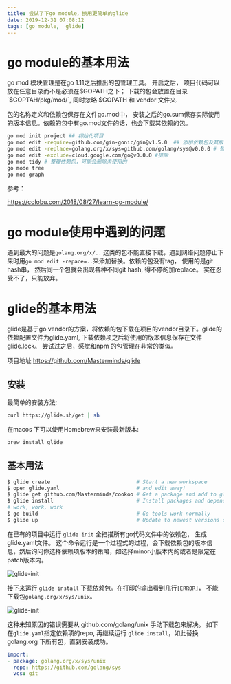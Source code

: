 ```yaml
---
title: 尝试了下go module，换用更简单的glide
date: 2019-12-31 07:08:12
tags: [go module,  glide]
---
```


# go module的基本用法

go mod 模块管理是在go 1.11之后推出的包管理工具。 开启之后， 项目代码可以放在任意目录而不是必须在$GOPATH之下； 下载的包会放置在目录`$GOPTAH/pkg/mod/`, 同时忽略 $GOPATH 和 vendor 文件夹.

包的名称定义和依赖包保存在文件go.mod中， 安装之后的go.sum保存实际使用的版本信息。依赖的包中有go.mod文件的话，也会下载其依赖的包。

```bash
go mod init project ## 初始化项目
go mod edit -require=github.com/gin-gonic/gin@v1.5.0  ## 添加依赖包及其版本， 版本是必须的
go mod edit -replace=golang.org/x/sys=github.com/golang/sys@v0.0.0 # 替换包
go mod edit -exclude=cloud.google.com/go@v0.0.0 #排除
go mod tidy # 整理依赖包，可能会删除未使用的
go mode tree
go mod graph
```
    
参考： 

https://colobu.com/2018/08/27/learn-go-module/

# go module使用中遇到的问题

遇到最大的问题是`golang.org/x/..` 这类的包不能直接下载，遇到网络问题停止下来时用`go mod edit -repace=..`来添加替换。依赖的包没有tag， 使用的是git hash串， 然后同一个包就会出现各种不同git hash, 得不停的加replace。 实在忍受不了，只能放弃。

# glide的基本用法

glide是基于go vendor的方案，将依赖的包下载在项目的vendor目录下。glide的依赖配置文件为glide.yaml, 下载依赖项之后将使用的版本信息保存在文件 glide.lock。 尝试过之后，感觉和npm 的包管理在非常的类似。 

项目地址 https://github.com/Masterminds/glide

## 安装

最简单的安装方法:

```bash
curl https://glide.sh/get | sh
```

在macos 下可以使用Homebrew来安装最新版本:

```bash
brew install glide
```
## 基本用法

```bash
$ glide create                            # Start a new workspace
$ open glide.yaml                         # and edit away!
$ glide get github.com/Masterminds/cookoo # Get a package and add to glide.yaml
$ glide install                           # Install packages and dependencies
# work, work, work
$ go build                                # Go tools work normally
$ glide up                                # Update to newest versions of the package
```

在已有的项目中运行 `glide init` 全扫描所有go代码文件中的依赖包， 生成glide.yaml文件。 这个命令运行是一个过程式的过程，会下载依赖包的版本信息，然后询问你选择依赖项版本的策略，如选择minor小版本内的或者是限定在patch版本内。

![glide-init](/images/post/2019-12-31/glide-init.png)

接下来运行 `glide install` 下载依赖包。在打印的输出看到几行`[ERROR]`， 不能下载包`golang.org/x/sys/unix`。 

![glide-init](/images/post/2019-12-31/glide-install-error.png)

这种未知原因的错误需要从 github.com/golang/unix 手动下载包来解决。 如下在`glide.yaml`指定依赖项的repo, 再继续运行 `glide install`，如此替换golang.org 下所有包，直到安装成功。

```yaml
import:
- package: golang.org/x/sys/unix
  repo: https://github.com/golang/sys
  vcs: git
```
